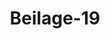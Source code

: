 ---  
schema: default  
title: Beilage-19  
organization: Team Charlie  
notes: "<p>§.1</p><p>Beilage 19.

Urtheil.

Im Namen und aus Auftrag des Durchlauchtigsten Deutschen Bundes,

wird von dem Oberappellationsgerichte des Großherzogthums Hessen, als erwähltem Aus=

trägalgerichtshofe in der Streitsache zwischen dem Königreiche Preussen, dem Königreiche

Baiern, dem Kurfürstenthume Hessen und der freien Stadt Frankfurt, eine Forderung der

Testamentsexecutoren des letztverstorbenen Kurfürsten von Trier betreffend, nach gesetz=

mäsiger Verhandlung der Sache und auf erstattete Vorträge hiermit durch

Urtheil

zu Recht erkannt:

A) Hinsichtlich der von den Kronen Preussen und Baiern angestellten Klagen und

deren Begründung:

daß die Verbindlichkeit zur Berichtigung der fraglichen Sustentationsrückstände des

letztverstorbenen Kurfürsten von Trier, in der Summe von fünf und zwanzig tau=

send acht hundert und vier Gulden neunzehn Kreuzer, für eine, auf dem Gesammt=

umfange des vormaligen Großherzogthums Frankfurt in dem Zeitpunct seiner Auf

lösung geruht habende, allgemeine Staatsschuld, oder so genannte Centrallast, zu

erklären, dieselbe daher von denjenigen Bundesgliedern, welche an dem gegenwärti=

gen Austrägalverfahren Theil genommen haben, nach dem Verhältnisse der auf sie

übergegangenen Bestandtheile dieses Großherzogthums, namentlich von der Krone

Preussen wegen Wetzlar und seines durch die Wiener Congreßacte an es gelangten

Antheils an Fulda, von der Krone Baiern wegen Aschaffenburg und des auf sie

übergegangenen Theils von Fulda, von dem Kurfürstenthume Hessen wegen Hanau,

und von der freien Stadt Frankfurt wegen ihrer selbst und ihres Gebiets, mit An

wendung des für die Vertheilung der Centrallasten des Großherzogthums Frankfurt

übereingekommenen, oder, wenn deßfalls Contestationen entstehen sollten, austrägal=

richterlich zu bestimmenden Maaßstabs, durch Bezahlung der fraglichen Rückstands

summe zur Erfüllung zu bringen;es wollten und könnten denn die Krone Baiern und die freie Stadt Frankfurt,

binnen zwei Monaten peremtorischer Frist, mit Vorbehalt des Gegenbeweises für

die Krone Preussen und das Kurfürstenthum Hessen, besser als geschehen rechts=

genüglich erweisen, daß die von dem verstorbenen Großherzoge von Frankfurt in

seiner frühern Eigenschaft als Kurerzkanzler übernommene Verbindlichkeit, zu der

Sustentation des letztverstorbenen Kurfürsten von Trier jährlich zehn tausend

Gulden beizutragen, von ihm durch einen rechtsgültigen Act auf seinen Antheil

an den Rheinschifffahrtsoctroi=Gefällen dinglich radicirt worden sey.

B) Jn Absicht auf die von Kurhessen eventualiter entgegengesetzten Einreden, und zwar

a) der Bestimmung des Art. 1 des Staatsvertrags d. d. Cassel den 14. März 1814,

b) der Zahlung:

daß zwar die letztere Einrede für ungegründet zu halten, dagegen der erstern, wenn

vorerst noch das Kurfürstenthum Hessen, binnen zwei Monaten peremtorischer Frist,

die jenem Staatsvertrage zu Theil gewordene Ratification der hohen verbündeten

Mächte nachgewiesen haben wird, in so weit statt zu geben, daß besagtes Kurfür

stenthum bei Berichtigung der befragten Sustentationsrückstände nur für denjenigen

Theil derselben, welcher vom 16. Februar 1810 bis zu dem 27. Juli 1812 fällig

wurde, zu concurriren für verbunden zu halten sey, wobei zugleich allen übrigen Par

tien, in so fern sie sich durch ihr Jnteresse dazu aufgefordert finden sollten, der Ge=

genbeweis nicht nur hinsichtlich der Ratification des genannten Staatsvertrags durch

die hohen verbündeten Mächte, sondern auch der in actis vorgekommenen Behaup=

tung, daß der Art. 1 dieses Vertrags, nach der Absicht der beiderseitigen Contra=

henten, nur von solchen Schulden zu verstehen sey, welche auf gewissen Landesthei=

len des Großherzogthums Frankfurt vor dessen Bildung im strengeren Sinne des

Worts radicirt waren, vorbehalten bleibt.

C) Jn Betreff der Anträge der Kronen Preussen und Baiern auf Beiladung des

Kaiserthums Oesterreich, resp. des Großherzogthums Sachsen=Weimar, und eventualiter auf

Vorbehaltung des Regresses gegen diese Bundesglieder:

daß der gedachte Principalantrag als durch die Verfügung dieses Austrägalgerichts

hofs vom 14. Jan. 1825 beseitigt zu betrachten, den Kronen Preussen und Baiern

jedoch ihre behaupteten regressorischen Ansprüche gegen das Kaiserthum Oesterreich

resp. das Großherzogthum Sachsen=Weimar, vorzubehalten, und ihnen zu über=

lassen sey, dieselbe auf dem Wege, welchen sie für geeignet halten werden, geltend

zu machen.Endlich werden die durch gegenwärtiges Austrägalverfahren entstandenen Kosten unter

den sämmtlichen Betheiligten gegen einander aufgehoben und verglichen.

Entscheidungsgründe.

In dem ersten, dem Protokolle der ausserordentlichen Reichsdeputation zu Regensburg

vom 23. Nov. 1802 einverleibten Deputations-Hauptschlusse, war §. 69 bestimmt, daß die

Sustentation des Kurfürsten von Trier für dessen verlorene Besitzungen auf der linken Rhein=

seite auf 100,000 Fl. festzusetzen, diese Summe auf das ganze Reich zu nehmen und im

Wege der Römermonate zu erheben sey.

Da man aber in der Folge diesen Modus, die Entrichtung der Kurtrierischen Susten

tation zu sichern, für unangemessen hielt, so wurde in der 36. Sitzung beschlossen, daß, um

wo möglich die beschlossenen Römermonate zu umgehen, die Minister der vermittelnden

Mächte zu ersuchen seyen, ihre deßfallsige Ansicht an die Reichsdeputation gelangen zu lassen.

Die gedachten Minister schlugen hierauf in einer Note vom 18. Januar vor, daß das

Kurfürstliche Collegium, die neu einzuführenden Kurfürsten mit eingeschlossen und mit

alleiniger Ausnahme des Kurerzkanzlers, die Verbindlichkeit zu Entrichtung jener Susten

tation übernehmen möge.

Dieser Vorschlag wurde genehmigt und dem zufolge der §. 69 des Deputations

Hauptschlusses vom 25. Februar 1803 dahin abgefaßt:

=Wird der Unterhalt Seiner Kurfürstlichen Durchlaucht auf 100,000 Fl. bestimmt.

Das Kurfürstliche Collegium, einschließlich der neueinzuführenden Herren Kurfür=

asten, ist ersucht, diese Summe zu übernehmen, dem Herrn Kurfürsten von Trier

ssolche jährlich in zu bestimmenden Terminen zu entrichten, und zu Berichtigung

e dieses Gegenstandes einen eignen Schluß in dem Kurfürstlichen Collegium zu fassen=.

Am 18. April 1803 ließ hierauf der Kurerzkanzler bei dem gedachten Collegio die An=

zeige machen:

e Seine Kurfürstliche Gnaden hätten bereits zum Deputationsprotokolle erklären

classen, daß Höchstsie, sobald Sie sich in dem Genusse Jhres eignen Dotations=

e complements befinden würden, zu dem Unterhalte des Herrn Kurfürsten von Trier

a mit Vergnügen ihre Rate beizutragen bereit seyen; Höchstdieselben hofften nun bald

« die Ihnen auf das Rheinschifffahrtsoctroi angewiesenen 3,500,000 Fl. einstweilen

a aus den Einkünften der Rheinzölle vom 1. December an beziehen zu können. Sie

swürden sodann in der nämlichen Maaße und in dem nämlichen Verehältnisse, wie Ihnen diese 350,000 Fl. eingehen werden, auch Seiner

= Kurfürstlichen Durchlaucht von Trier vom 1. December an die 10,000 Fl. quarta-

aliter mit 2,500 Fl. in Frankfurt abführen lassen.

Es wurde hierauf an demselben Tage in dem Kurfürstlichen Collegio folgender Ab=

schluß gefaßt:

« Daß, zufolge der von sämmtlichen rc. Herren Kurfürsten eingekommenen willfäh=

e rigen Erklärungen, künftig, und zwar vom 1. December ai. pr. an, von jedem

a der zehn Herren Kurfürsten 10,000 Fl., nämlich quartaliter 2,500 Fl., an Seine

15. Sitz. Beil. 19.

s Kurfürstliche Durchlaucht von Trier lebenslänglich zu entrichten seyen; daß zu dem

a Ende jeder der gedachten Herren Kurfürsten Seiner Kurfürstlichen Durchlaucht be=

a kannt zu machen habe, wo und von wem Hochdieselbe quartaliter diese Gelder

a dergestalten sicher und unfehlbar beziehen möge; daß hierauf kein Arrest oder irgend

e ein anderer Anspruch statt haben solle; daß dagegen Höchstdieselben jeden Herrn

= Kurfürsten unterrichten möchten, an wen und gegen wessen Quittung die Auszah=

a lung geschehen können.

Zur Dotation des Kurerzkanzlers wurde im §. 25 des Reichsdeputations=Hauptschlus=

ses bestimmt:

a) das Fürstenthum Aschaffenburg, das Würzburgische Amt Aurach in sich be

greifend;

b) das Fürstenthum Regensburg

c) die Reichsstadt Wetzlar, in der Eigenschaft einer Grafschaft;

d) das Haus Compostell zu Frankfurt, nebst verschiedenen Besitzungen des Main

zer Domcapitels.

Der Ertrag aller dieser Gegenstände war zu 650,000 Fl. angeschlagen.

Die Ergänzung der dem Kurerzkanzler bestimmten Dotation von 1 Million Galden

wurde durch Anweisung auf das §. 39 erwähnte Rheinschifffahrtsoctroi in der Summe

von 350,000 Fl. bewirkt.

Durch Schreiben des Ministers Freiherrn von Albini vom 28 Mai 1808 ließ der

Kurerzkanzler das Banquierhaus Gebrüder Bethmann zu Frankfurt, das er zur Erhebung

und Verrechnung seines Antheils an den von dem Rheinoctroi und einstweilen von den alten

Zollstätten der rechten Rheinseite eingehenden Geldern beanstragt hatte, dahin instruiren:

adaß, da Seine Kurfürstliche Gnaden sich verbindlich gemacht hätten, des Herrn

Kurfürsten von Trier Durchlaucht in dem nämlichen Verhältisse jährlich 10,000 Fl.« lebenslänglich auszuzahlen, als Seiner Kurfürstlichen Gnaden ihr Dotationscomple

ement von 350,000 Fl. wirklich eingehen werde, und 10,000 Fl. gerade den 35.

« Theil von 350,000 Fl. ausmachten, Seiner Kurfürstlichen Gnaden dem Herrn

e Kurfürsten von Trier nicht besser Wort zu halten wüßten, als wenn für letztern

4 der 35. Theil aller Zollgelder, worüber Seine Kurfürstliche Gnaden zu disponi=

aren hatten, von den Gebrüdern von Bethmann sogleich zurückzubehalten und dem

e Hofcassier des Herrn Kurfürsten von Trier auf dessen Anmelden in grössern oder

kleinern Summen rc. verabfolgt würden. Hierzu würden die Gebrüder von Beth=

4 mann hierdurch autorisirt.

Durch die Rheinische Bundesacte vom 12. Juli 1806 wurde der Kurerzkanzlerische

Staat in den Fürst=Primatischen verwandelt und dieser mit der Stadt Frankfurt nebst

Gebiet vermehrt.

Der Fürst Primas, der durch diese politische Veränderung die volle Souverainetät über

seinen neuen Staat erlangt hatte, erkannte die Fortdauer seiner durch die Bundesacte garan=

tirten Verbindlichkeit, zur Sustentation des Kurfürsten von Trier beizutragen, an, und bethä

tigte sie durch darauf geleistete Zahlungen, welche, wie früherhin, aus den Rheinoctroirevenüen

in Gefolg der darauf geschehenen Anweisung bewirkt wurden.

Einem am 16. Februar 1810 zwischen dem Fürsten Primas und dem Französischen

Kaiser abgeschlossenen Staatsvertrage verdankte das Großherzogthum Frankfurt seine

Entstehung.

Jn diesem Vertrage war wörtlich bestimmt:

« Lés possessions actuelles de Son Altesse Em. le Prince Primat (à l'excep

tion de la principauté de Ratisbonne), les principautés de Fulde et de Ha

« nau sont réunis en un seul et même état sous le titre de grand Duché

« de Francfort, lequel fera partie de la confédération du Rhin; le Prince

« Primat cède à Sa Majesté l'Empereur et Roi en toute souveraineté et pro

« priété la principauté de Ratisbonne. Son Altesse Em. cède à Sa Majesté

« l'Empereur et Roi la moitié de l'octroi du Rhin, non possédée par la France

« et felle qu’elle à été fixée par le recès de l'empire du 25 Fév. 1803. Son

« Altesse Em, est et demeure chargée d’acquitter conformement au recès les

erentes, qui par les §§. 7, 9, 14, 17, 19, 20 et 27 du dit recès ont été assignées

« sur la dite moitié de l'octroi du Rhin. L'hypothêque spéciale, que les pro-

« priétaires de ces rentes y avoient sur cette moitié de l'octroi étant pleine

« ment et à perpétuité transférée sur les biens domaniaux des principautés

« de Fulde et de Hanau cédées à Son Altesse Em. par le présent traité ».

Prot. d. d. Bundesvers. XVIII. Bd.Einen Theil der Hanau=Fuldaischen Domänen behielt sich Napoleon vor, und trat

sie erst durch einen weitern Vertrag an den Großherzog, unter sehr lästigen Bedingungen

für diesen, namentlich gegen Zahlung einer Summe von 5,927,994 Franken ab.

Der Kurtrierischen Sustentation war in keinem dieser Verträge Erwähnung geschehen,

und das Fürstenthum Regensburg, so wie die an Frankreich abgetretene Rheinschifffahrts

octroi, giengen frei von allen Lasten auf ihre neuen Besitzer über.

Der Fürst Primas und nunmehrige Großherzog von Frankfurt erkannte auch in der

15. Sitz. Beil. 19.

letztern Eigenschaft seine fortdauernde Verbindlichkeit zur Entrichtung jener Sustentations

quote ausdrücklich sowohl, als factisch durch theils aus seiner Civilliste, theils aus der Ha=

nauer Domänen=Octroicasse darauf geleisteten Zahlungen an.

Am 27. Juli 1812 starb der Kurfürst von Trier, nachdem er seine Dienerschaft zum

Universalerben eingesetzt hatte.

Am Tage seines Ablebens hatte sich an dem fraglichen Sustentationsbeitrage ein Rück

stand von 33,804 Fl. 19 Kr. ergeben, wovon der Großherzog vermittelst Verfügung vom

5. Januar 1813 aus der Hanauer Domänen=Octroicasse 8000 Fl. abführen ließ, so daß

der Rückstand nach dieser letzten darauf geleistete Zahlung noch 25,804 Fl. 19 Kr. betrug.

Nachdem, in Gefolg der Resultate des in den Jahren 1813 und 1814 zwischen

Frankreich und den verbündeten Mächten geführten Kriegs, das Großherzogthum Frankfurt

aufgelößt worden war, wurde über dieses in nachstehender Weise verfügt:

Das Fürstenthum Hanau wurde gleich nach der im November 1813 statt gefundenen

militärischen Besitznahme des Großherzogthums an seinen frühern Besitzer, den Herrn Kur=

fürsten von Hessen, zurückgegeben.

Das Fürstenthum Aschaffenburg wurde durch den Pariser Frieden der Krone Baiern

zugetheilt.

Der größte Theil von Fulda gieng vermöge Bestimmung der Wiener Congreß=

acte an die Krone Preussen über, und die Besitzüberlieferung wurde an die Bedingung

geknüpft, daß Preussen, nach Verhältniß der an dasselbe übergehenden Landestheile, seinen

Antheil an den Verpflichtungen, welche alle neuen Besitzer des vorherigen Großherzogthums

Frankfurt nach den Bestimmungen des Wiener Congresses zu erfüllen hätten, übernehme,

auch sich verbindlich mache, diese Verpflichtungen auf jene Fürsten zu übertragen, an wel=

che Austauschungen oder Abtretungen von den angegebenen Fuldaischen Theilen gemacht

würden.

Der Rest von Fulda wurde Oesterreich zur Verfügung gestellt, und, in Gemäßheit

eines zwischen dem besagten Kaiserreiche und der Krone Baiern abgeschlossenen Vertragsvom 19. April 1816 und eines Territorialrecesses vom 20. Juli 1819, an den letztern

Staat cedirt.

Die Krone Preussen trat ihren Antheil an Fulda durch Vertrag d. d. Paris den

22. September 1815 zum Theil an Weimar, und durch Vertrag d. d. Cassel den 16.

October des nämlichen Jahres zum Theil an Kurhessen ab.

Wetzlar kam am 27. Juli 1815 an Preussen, und die

Stadt Frankfurt nebst ihrem Gebiete wurde als freie Stadt anerkannt.

Zur Auseinandersetzung der Centrallasten des Großherzogthums Frankfurt wurde zu

Frankfurt am Main eine Commission niedergesetzt, welche aus den Bevollmächtigten von

Oesterreich, Preussen, Baiern, Kurhessen und der freien Stadt Frankfurt constituirt war.

Bei dieser Commission meldeten sich die Testamentsexecutoren des verstorbenen Kur=

fürsten von Trier mit der oben erwähnten Pensionsrückstände=Forderung von 25,804 Fl.

19 Kr. an, deren Liquidität durch Commissionsbeschluß vom 1. März 1817 anerkannt

wurde.

Ueber die Frage, ob und in welcher Weise bei der Berichtigung derselben diejenigen

Staaten, unter welche das Großherzogthum Frankfurt vertheilt worden war, zu concur

riren hätten, fand indessen keine Vereinigung statt, und nachdem der Beschluß, einen ge

meinschaftlichen Bericht an die respectiven Regierungen zu erstatten, damit die Commission

ermächtigt werde, auf die oberste Justizbehörde eines nicht betheiligten Staates zu com

promittiren, ohne Erfolg geblieben war, so wendeten sich nunmehr die Kurtrierischen

Testamentsexecutoren an die hohe Bundesversammlung, indem sie die Bitte stellten, nach

Maaßgabe des Artikels 11 der Bundesacte und des Artikels 30 der Wiener Schlußacte

eine definitive Entscheidung der obwaltenden Differenzen herbeizuführen, worauf die Bun=

desversammlung am 15. Juli 1822 beschloß, daß die bestehende Vermittlungscommission

beauftragt werde, den Vergleich unter sämmtlichen, an dem ehemaligen Erzkanzlerischen

Kurstaate und dem nachmaligen Großherzogthume Frankfurt betheiligten Regierungen über

die Forderung der Testamentsexecutoren des letztverstorbenen Kurfürsten von Trier zu

Stande zu bringen, daß aber im Entstehungsfalle das Austrägalverfahren einzuleiten wäre.

Diesem Auftrage zufolge forderte die Vermittlungscommission unterm 19. Decem

ber 1822 die Bundestagsgesandten von Preussen, Baiern, Kurhessen und der freien Stadt

Frankfurt auf, ihr binnen 6 Wochen jene Darstellung der hierbei obwaltenden Verhält=

nisse zukommen zu lassen, welche es ihr möglich machen dürfte, ihr Vermittlungsgeschäft

mit Hoffnung eines günstigen Erfolgs anzutreten. Eben so ersuchte sie die Kaiserlich=Kö=

niglich=Oesterreichische Bundestags=Präsidialgesandtschaft, ihr die Aufklärungen mitzuthei=len, die sich von der Theilnahme Oesterreichs an den Verhandlungen der Ausgleichungs

commission für die Centrallasten des Großherzogthums erwarten liessen.

Alle diese Erklärungen langten ein. Es fand aber die beabsichtigte gütliche Ueber

einkunft nicht statt, und als Austrägalgerichtshof wurde das Oberappellationsgericht des

Großherzogthums Hessen in Vorschlag gebracht.

15. Sitz. Beil. 19.

Am 28. Mai 1824 wurde hierauf von der hohen Bundesversammlung beschlossen,

daß, nach der getroffenen Uebereinkunft, das Großherzoglich=Hessische Oberappellations=

gericht als Austrägalinstanz in der Streitsache zwischen dem Königreiche Preussen, dem Kö=

nigreiche Baiern, dem Kurfürstenthume Hessen und der freien Stadt Frankfurt, wegen der

Forderung der Testamentsexecutoren des letztverstorbenen Kurfürsten von Trier, einzutre=

ten, und demnächst in der Sache im Auftrage und im Namen der Bundesversammlung

den Rechten gemäß zu erkennen habe.

Nachdem durch Verfügung dieses Austrägalgerichtshofs vom 6. Juli 1824 bestimmt

worden war, daß die Krone Baiern in Absicht auf die Krone Preussen, das Kurfürsten=

thum Hessen und die freie Stadt Frankfurt, — die Krone Preussen aber bezüglich der

zwei letztgenannten Bundesglieder die Rolle des Klägers zu übernehmen habe, und die

Anwalte der Kronen Preussen und Baiern ihre Klagschriften eingereicht hatten, so wurde

die Sache im ordentlichen Schriftwechsel bis zum Schlusse verhandelt.

Die Krone Preussen stellte in ihrer Klage den Satz auf, daß die Verbindlichkeit zur

Berichtigung der fraglichen Sustentationsrückstände als eine auf dem Complexus des Groß=

herzogthums Frankfurt geruht habende Last angesehen werden müsse.

Das Königreich Baiern war dagegen principaliter der Ansicht, daß diese Verbind=

lichkeit ursprünglich auf dem Dotationscomplement des Kurerzkanzlers, oder dessen Antheil

an den Rheinschiffahrtsoctroi=Revenüen, dinglich radicirt gewesen, mithin in der Folge auf

die dem gedachten Dotationscomplement surrogirten Fürstenthümer Hanau und Fulda in

gleicher Weise übergegangen sey, worauf es den Schluß stützte, daß die Verbindlichkeit zur

Zahlung der befragten Schuld allein auf den hier genannten Bestandtheilen des vormali=

gen Großherzogthums Frankfurt hafte.

Das Kurfürstenthum Hessen und die freie Stadt Frankfurt stellten ihrer Seits eine

jede Beitragspflicht durchaus in Abrede.

Bevor in die Prüfung der Materialien dieser Sache eingegangen werden konnte, war

es erforderlich, die Grenzen zu bestimmen, die der richterlichen Thätigkeit dieses Austrä=

galgerichtshofs hinsichtlich des Gegenstandes der von ihm zu ertheilenden Entscheidung vorgezeichnet sind. Die nähere Veranlassung hierzu gab die Behauptung der freien Stadt

Frankfurt, daß die Entscheidung, nach Maaßgabe des Artikels 30 der Wiener Schlußacte,

nur die Vorfrage betreffen könne, welcher von den streitenden Theilen wegen der Forderung

der Kurtrierischen Testamentsexecutoren anzugehen sey, daß es sich daher von der Zah=

lungsverbindlichkeit der Partien noch zur Zeit nicht handle, vielmehr demnächst

den Testamentsexecutoren des Kurfürsten von Trier vor den einschlägigen Landesgerichten

alle Einreden, mit bloßer Ausnahme der des unrecht gewählten Beklagten, entgegengesetzt

werden könnten.

Diese Ansicht vermag jedoch mit den deutlichen Worten des Artikels 30 der Wiener

Schlußacte nicht vereinigt zu werden. Es ist hier bestimmt:

a daß, wenn Forderungen von Privatpersonen deßhalb nicht befriedigt werden könn

4ten, weil die Verpflichtung, denselben Genüge zu leisten, zwischen mehreren Bun=

s desgliedern zweifelhaft oder bestritten werde, die Bundesversammlung, auf An=

arufen der Betheiligten, zuvörderst eine Ausgleichung auf gütlichem Wege zu ver=

«suchen, im Falle aber dieser Versuch ohne Erfolg bleibe, und die in Anspruch

4 genommenen Bundesglieder in einer zu bestimmenden Frist sich nicht über ein

« Compromiß vereinigten, die rechtliche Entscheidung der streitigen Vorfrage durch

s eine Austrägalinstanz zu veranlassen habe 2.

Wenn hier gleich Anfangs gesagt, und als Bedingung der hiernächst folgenden Ver=

fügung vorausgesetzt wird, daß die Befriedigung, das heißt, die Zahlung einer Forde

rung von Privatpersonen, bloß aus dem Grunde nicht geschehen könne, weil die Ver=

pflichtung, derselben Genüge zu leisten, zwischen mehreren Bundesgliedern bestritten

sey, so wird unläugbar angenommen, daß hinsichtlich der Liquidität der Forderung, oder

der Frage, daß diese bezahlt werden müsse, kein Zweifel mehr obwalte, und nur die,

wer zu bezahlen habe, streitig sey. Ist nun jenes der Fall, und wird dieses austrägal

richterlich bestimmt, so fließt hieraus die Folge, daß demjenigen Bundesgliede die Ver

bindlichkeit zur Zahlung obliege, welchem sie von dem Gerichte zuerkannt worden ist,

und es ergiebt sich daraus zugleich, daß die Vorfrage, welche den Gegenstand der austrä=

galrichterlichen Entscheidung abgiebt, keine andere ist, als eben die, wer die in Rede

stehende Forderung der Privatpersonen durch Zahlung zu befriedigen verpflichtet sey.

Wäre die Aufgabe, welche der Austrägalgerichtshof zu lösen hat, bloß die Bestim

mung derjenigen Territorialgerichtsbehörde, vor welchem die Privatpersonen ihre Klage

anzubringen haben, und wäre die Verfügung des Artikels 30 der Wiener Schlußacte auch

auf solche Forderungen zu beziehen, deren Liquidität von den möglicherweise Betheiligtennoch nicht anerkannt ist, so würde nicht nur die Fassung des genannten Artikels in hohem

Grade unangemessen erscheinen, was überall nicht vermuthet werden darf, sondern es wür=

de auch der Fall eintreten können, daß ein weitläufiges und kostspieliges Austrägalverfah

ren statt fände, das sich in der Folge als ganz vergeblich und wirkungslos darstellte.

Da nun in substrato die Liquidität der Forderung der Kurtrierischen Testaments=

executoren von der wegen der Vertheilung der Centrallasten des vormaligen Großherzog=

thums Frankfurt niedergesetzten Commission anerkannt, und durch das Conclusum vom

15. Sitz. Beil. 19.

1. März 1817 ausgesprochen worden ist, auch die einzige Differenz in den Ansichten der

respectiven Bevollmächtigten bloß die Frage betraf, wem die Zahlungsverbindlichkeit ob

liege, so konnte es aus diesem Grunde kein Bedenken haben, daß der Austrägalgerichtshof

seine Entscheidung dahin richtete, welches oder welche derjenigen Bundesglieder, welche an

dem vorliegenden Verfahren Theil genommen haben, zur Zahlung der befragten Forde=

rung für verbunden zu halten seyen.

Jn Absicht auf die Sache selbst entsteht zuvörderst die Frage: ob und welchen

Einfluß die wechselseitigen Verhältnisse der Partieen in ihrer Eigenschaft als Kläger und

Beklagte auf die Entscheidung zu äussern vermögen? —

Von dem Anwalte des König=

reichs Baiern ist in dieser Hinsicht behauptet worden, daß die Begünstigung, deren sich

der Beklagte nach Vorschrift der Rechte in seinem Verhältnisse zu dem Kläger im Allge

meinen zu erfreuen habe, hier nicht statt finde, weil die Verhältnisse der sämmtlichen Be=

theiligten, da sie alle eine ihnen angesonnene Verbindlichkeit von sich abzuwenden suchten,

in welcher Hinsicht sie sich in einer Passivcommunion befänden, einander gleich seyen.

Diese Ansicht ist allerdings der Sachlage entsprechend. Es handelt sich hier von kei=

ner gewöhnlichen Klagsache, sondern von einem eigentlichen judicio divisorio, -

actione de commune dividundo. Der Grund dieser Klage ist die verweigerte Theilung

einer jeden gemeinschaftlichen Sache, oder (sollte sie als gemeinschaftlich nicht mehr existiren)

anderer in Ansehung derselben zu leistenden persönlichen Verbindlichkeiten, zwischen Perso=

nen, die sich einander als Mittheilhaber erkennen. Dieser Fall tritt hier ein. Es han=

delt sich zwischen den Betheiligten von der Auflösung oder Auseinandersetzung einer Passiv=

communion, von der Theilung -

zwar nicht mehr des vormaligen Großherzogthums

Frankfurt selbst, jedoch — solcher Verpflichtungen, welche in Ansehung desselben und dessen

früherer Vertheilung zu erfüllen sind. Die Theilungsklagen sind nach den Gesetzen judicia

duplicia, das heißt, auf etwas gerichtet, was jeder der streitenden Theile, mithin der

Beklagte eben so vom Kläger, als dieser von jenem, hätte fordern können, woraus folgt,

daß, wenn gleich die Form und die Ordnung des Verfahrens es mit sich bringt, daß nur

Einer als Kläger und der Andere als Beklagter den Proceß führe, doch die Begünstigung,welche sonst der Beklagte im Processe genießt, wegfallen muß. So sind denn auch von

diesem Austrägalgerichtshofe durch die Verfügung vom 6. Juli 1824 die Rollen des Klä

gers und des Beklagten ausgetheilt worden, weil es zu Einleitung der rechtlichen Verhand

lung unter den Betheiligten erforderlich war, daß Einer derselben die Jnitiative ergreife,

oder, im allgemeinsten Sinne des Worts, klage. Ausser dem Einflusse, welchen die ge=

schehene Constituirung der Partieen auf die Form der Verhandlung äussern mußte, wur=

den hieran keine weitern Folgen geknüpft, weßhalb es kein Bedenken haben konnte, bei

Beurtheilung der Materialien die obigen Grundsätze zur Anwendung zu bringen, und dem

zufolge bei Bestimmung der Verbindlichkeit zur Beweisführung, in welcher Hinsicht die

Frage, ob der beklagte Theil die Rechtsbegünstigung, deren er sich sonst erfreut, auch hier

ansprechen dürfe, allein von Jnteresse seyn konnte, sich an den allgemeinen Satz zu halten,

daß jedesmal demjenigen Theile die Beweislast obliege, welcher von factischen, ihm durch

den Gegner bestrittenen Verhältnissen Rechte abhängig macht.

Dieß vorausgesetzt, war hinsichtlich der in substrato zu lösenden Streitfrage zu unter=

suchen, von welcher Natur die dem Großherzog von Frankfurt obgelegene Verbindlichkeit,

zur Sustentation des letztverstorbenen Kurfürsten von Trier beizutragen, nach der Art

und Weise, wie sie für ihn in seiner frühern Eigenschaft als Kurerzkanzler des Reichs

begründet wurde, gewesen ist, und hiernächst zu prüfen, ob und in wie weit spätere Er=

eignisse diese ihre ursprüngliche Natur verändert haben?

Der Austrägalgerichtshof wurde hierbei von folgenden Betrachtungen geleitet:

Nachdem die ausserordentliche Reichsfriedensdeputation zu Regensburg die früher im

Wege der Römermonate bestimmte Weise, die Entrichtung der Kurtrierischen Sustentation

zu sichern, für unangemessen erkannt und die Minister der vermittelnden Mächte ersucht

hatte, Vorschläge zu machen, um wo möglich die Römermonate zu umgehen, auch die in

der Note der gedachten Minister vom 18. Januar 1803 geschehene Proposition, daß das

Kurfürstliche Collegium mit Ausnahme des Kurerzkanzlers die befragte Sustentation allein

übernehmen möge, im Ganzen genehmigt, und in dem §. 69 des Reichsdeputations

Hauptschlusses vom 25. Februar 1803 das Kurfürstliche Collegium hiernach ersucht wor

den war, sich mit der Kurtrierischen Sustentation ausschließlich zu chargiren, so wurde von

dem genannten Collegio am 15. April 1803 der in facto erwähnte Beschluß gefaßt,

durch welchen sich die Kurfürsten lediglich als solche, oder als Regenten ihrer respectiven

Kurstaaten, zur Entrichtung jener Sustentation für verbindlich erklärten, und zwar ohne

auf ihre Staaten entweder im Ganzen, oder im Einzelnen, eine Hypothek zu constituiren.

Da die von den Kurfürsten übernommene Verpflichtung bloß einer freien Ueberein=

kunft unter denselben ihre Entstehung verdankte, wie denn aus dem Gesichtspuncte desRechts sich kein Grund auffinden ließ, das Kurfürstliche Colleg ausschließlich zur Berich

tigung der Kurtrierischen Sustentation für verbunden zu halten, so mußte es bei der Art

und Weise, wie sich die Kurfürsten verpflichtet hatten, nothwendig sein Bewenden behalten,

und es rechtfertigt sich hieraus der Schluß, daß die Kurfürsten bloß als Regenten ihrer

Kurstaaten das Subject der Verbindlichkeit waren, und diese zwar nach bekannten, hier

keiner nähern Entwicklung bedürfenden, publicistischen Grundsätzen ihre Staaten afficirte,

oder von ihnen anerkannt werden mußte, aber mit keinerlei Realnexus verknüpft war.

Zwar glaubt die freie Stadt Frankfurt, daß die Bestimmungen des Reichsdeputations

Hauptschlusses hinsichtlich der in den §§. 7, 9, 14, 17, 20 rc. rc. auf die Rheinoctroi

ausdrücklich radicirten Renten, so wie derjenigen Sustentationsgelder, welchen der §. 66

das privilegirteste Unterpfand auf den Landesrevenuen der zahlungspflichtigen Reichsstände

ertheile, hier um so mehr analog zur Anwendung gebracht werden müßten, als sich nicht

absehen lasse, warum die Reichsdeputation nicht auch den Unterhalt des Kurfürsten von

Trier auf gleiche Weise zu begünstigen beabsichtigt habe. Es ist aber diese vermeintliche

Analogie um deßwillen ganz unerfindlich, weil jene erst genannten Renten und Pensionen

auf keiner freien Uebereinkunft der dazu verpflichteten Stände beruhten, sondern von der

Reichsdeputation in Gefolge des von ihr gefaßten gemeinschaftlichen Beschlusses gesetzlich

bestimmt wurden, wobei es von ihr abhing, diejenigen Anordnungen zu treffen, welche sie

zur Sicherstellung der respectiven Renteninhaber und Pensionisten für erforderlich hielt.

Das entgegengesetzte Verhältniß trat bei der Kurtrierischen Sustentation ein. Hier wurde

nur der gute Wille der Kurfürsten in Anspruch genommen, und so wie diese daher un=

streitig befugt gewesen seyn würden, die Uebernahme der Verbindlichkeit ganz abzulehnen,

so mußte es auch ihrem Gutdünken überlassen bleiben, die Art und Weise zu bestimmen,

wie sie für die Schuld verhaftet seyn wollten.

Der Kurerzkanzler, welcher nach dem Vorschlage der Minister der vermittelnden

Mächte von der Verbindlichkeit, zur Kurtrierischen Sustentation beizutragen, exemt seyn

sollte, wünschte aber selbst nicht davon ausgenommen zu werden. Deßhalb ließ er bei dem

Kurfürstlichen Collegio die Anzeige machen, daß er, sobald er sich in dem Genusse seines

eignen Dotationscomplements befinden werde, zu der Trierischen Sustentation zu concur=

riren bereit sey, daß er die ihm auf das Rheinoctroi angewiesenen 350,000 Fl. einstwei

len aus den Einkünften der Rheinzölle beziehen zu können hoffe, und daß er alsdann in

der nämlichen Maaße und in dem nämlichen Verhältnisse, wie ihm diese 350,000 Fl. ein

gehen würden, seine Rate von der Kurtrierischen Sustentation quartaliter mit 25,000 Fl.

abführen lassen werde.

Daß in dieser Erklärung eine Bedingung lag, kann nicht geläugnet werden, und istauch in den vorliegenden Verhandlungen allerseits anerkannt worden. Eben so gewiß ist

es, daß das Conclusum des Kurfürstlichen Collegiums, ob es gleich unbedingt abgefaßt ist,

hieran nichts geändert hat, da das gedachte Collegium in Beziehung auf den Kurerzkanz=

ler, der sich der fraglichen Beitragspflicht ganz zu entziehen berechtigt gewesen seyn würde,

nicht mehr zu acceptiren vermochte, als ihm von jenem offerirt worden war.

Der Anwalt des Königreichs Baiern hat nun in seiner Klage den Satz aufgestellt,

daß, weil jene Bedingung an ein gewisses Object, an gewisse bestimmte Einkünfte geknüpft

gewesen sey, eben dieses Object als ausschließlich verpflichtet, oder, was er für gleichbedeu

tend hält, mit der Verbindlichkeit realiter behaftet angesehen werden müsse.

Es konnte ihm aber hierunter nicht beigepflichtet werden. Bedingungen, einer ver

tragsmäsigen Verpflichtung adjicirt, und hypothekarische Rechte, zur Sicherheit einer sol

chen ertheilt, sind an sich durchaus verschiedenartige Begriffe, und wenn namentlich jemand

unter der Bedingung sich zu einer Leistung anheischig macht, daß er zu dem Besitze eines

gewissen Objects gelangen werde, so knüpft er zwar die übernommene Verbindlichkeit der=

gestalt an dieses Object, daß erstere ohne letzteres nicht gedacht werden kann, und es

würde sich in so weit sagen lassen, daß die Verbindlichkeit auf dem Objecte beruht. Allein

dieses Beruhen bezieht sich einzig auf die Existenz der Verbindlichkeit selbst, und begründet

ein Verhältniß, das in jedem Falle eintritt, mag nun der Verpflichtete dem Berechtigten

ein Realrecht auf den nämlichen Gegenstand eingeräumt haben, oder nicht. Daß daher

dasselbe nicht nothwendig mit einer Hypothek verbunden ist, vielmehr um eine solche zu

constituiren, es einer speciellen Vertragsbestimmung bedarf, leuchtet von selbst ein.

Das Resultat dieser Betrachtungen concentrirt sich in dem Satze, daß, nach dem De=

putations=Hauptschlusse und den dabei stattgefundenen Verhandlungen, der Kurerzkanzler

sich zur Concurrenz hinsichtlich der Entrichtung der Kurtrierischen Sustentation in seiner

Eigenschaft als Kurfürst des Reichs, oder als Regent seines Kurstaats, verpflichtete, jedoch

diese Verbindlichkeit an den Besitz seines Antheils an der Rheinschiffahrtsoctroi bedingungs=

weise knüpfte, ohne dem Kurfürsten von Trier ein Realrecht zur Sicherheit seiner For

derung auf irgend einen Theil seines Staats oder der davon fallenden Revenüen zu

ertheilen.

Es ist auch späterhin, und während des Bestehens des Erzkanzlerischen Kurstaats, kein

Ereigniß eingetreten, welches in diesem ursprünglich begründeten Verhältnisse eine Verän

derung hervorgebracht hat. Vergeblich wird sich von dem Anwalte des Königreichs Baiern

auf das von dem Kurerzkanzlerischen Minister Freiherrn von Albini, d. d. Regensburg

Protok. d. d. Bundesvers. XVIII. Bd.den 28. Mai 1803, an das Banquierhaus Gebrüder Bethmann zu Frankfurt am Main

erlassene, bereits in facto erwähnte, Schreiben bezogen. Dasselbe enthält überall nichts

von einer auf die Rheinoctroigefälle bestellten Hypothek, und giebt nur über die Art

und Weise Aufschluß, wie der Kurerzkanzler sich seiner Verbindlichkeit gegen den Kurfür=

sten von Trier mit Berücksichtigung ihrer bedingten Natur zu entledigen gedachte.

Zwar wird von dem Königreiche Baiern mit diesem Schreiben der, von gewichtvollen

Doctoren vorgetragene, gemeinrechtliche Satz, daß der Schuldner, welcher aus einem ge=

wissen bestimmten Object Zahlung zu leisten verspreche, auf diesen Gegenstand seinem

Gläubiger ein stillschweigendes Pfandrecht verleihe, in Verbindung gesetzt.

15. Sitz. Beil. 19.

Wenn man aber auch zugiebt, daß der in den Worten der C. 9. cod. quae res pig

nor., aus welchem Gesetze jenes Princip analogisch abgeleitet wird, bezeichnete Fall mit

dem, wo jemand aus einer gewissen Sache Zahlung zu leisten verspricht, analog sey,

was bei den Worten des Gesetzes:

«Fide et periculo rerum ad me pertinentium vel per earum exactionem

« satisfieri tibi promitto»

sehr problematisch erscheint, so unterliegt es doch keinem Zweifel, daß die Lehre von dem

stillschweigenden Conventionalpfandrechte, namentlich die Frage, wie dasselbe errichtet werde,

auf den allgemeinen Regeln über den vermutheten Consens beruht, weßhalb in jedem spe=

ciellen Falle untersucht werden muß, ob das Factum, aus welchem der stillschweigende Con

sens hergeleitet wird, concludent sey, das heißt, ob sich nach der Individualität desselben

keine andere Absicht, als die, dem Gläubiger ein Pfandrecht zu bestellen, als möglich den

ken lasse. So kam es denn auch in substrato darauf an, ob die Verfügung des Kurerz=

kanzlers, wodurch er die Receptur der Rheinoctroigefälle als diejenige Casse namhaft machte

und bestimmte, aus welcher die fragliche Sustentationsquote in Zukunft bezahlt werden

solle, mit Nothwendigkeit die Absicht voraussetzte, dem Kurfürsten von Trier auf die näm

lichen Gefälle ein Pfandrecht zu ertheilen, und in dieser Weise die Schuld mit Entlastung

aller übrigen Landestheile zu radiciren. Dieß läßt sich nicht behaupten. Zum Zwecke der

Erfüllung der von dem Kurerzkanzler gegen den Kurfürsten von Trier übernommenen

Verbindlichkeit war es in jedem Falle nicht zu umgehen, daß derselbe irgend eine Casse sei=

nes Landes namhaft machte, aus welcher die Zahlung geschehen solle, und daß er hierzu

gerade die Receptur der Rheinoctroigefälle ausersah, hatte einen sehr natürlichen Grund

in der Beschaffenheit der Bedingung, an welche die Verbindlichkeit geknüpft war. Diese

Bedingung gieng dahin, daß er seine Sustentationsquote bezahlen wolle, in so fern und

in wie weit er zu dem Besitze seines Dotationscomplements aus der Rheinoctroi gelangen werde. Der Kurerzkanzler glaubte, daß er die auf solche Weise qualisirirte Verbind=

lichkeit nicht besser und einfacher erfüllen könne, als wenn er die Anordnung treffe, daß

jedesmal der 35. Theil der wirklich eingehenden Rheinoctroigefälle zurückbehalten, und an

den Kurfürsten von Trier ausgezahlt werde, indem das Quantum seiner Sustentations=

rate gerade den 35. Theil seines Dotationscomplements ausmachte. Er ließ sich demnach

bei dieser Bestimmung theils durch Verwaltungsrücksichten, theils durch den Wunsch leiten,

seinem Gläubiger die Ueberzeugung und volle Beruhigung zu verschaffen, daß die Verbind=

lichkeit in der bedingten Weise, wie sie gegen ihn eingegangen war, pünctlich erfüllt wer

den würde. Es ist daher klar, daß bei solcher Vorliegenheit des Sachverhältnisses es der

Schlußfolge, als habe der Kurerzkanzler durch die mehrerwähnte Verfügung stillschweigend

eine Hypothek errichtet, an aller Nothwendigkeit der Consequenz gebricht.

Eine zweite Epoche hinsichtlich der befragten Sustentationsbeitragspflicht beginnt mit

der Errichtung des rheinischen Bundes durch den am 12. Juli 1806 zwischen Frankreich und

verschiedenen Ständen des vormaligen Deutschen Reichs abgeschlossenen Staatsvertrag. Jn

diesem war bestimmt, daß der Kurerzkanzler den Titel: Fürst Primas annehmen und die

Stadt Frankfurt nebst Gebiet in voller Souverainetät und vollem Eigenthum mit seinen

Staaten vereinigen werde. Zugleich war festgesetzt, daß die Rechte, welche die Staats=

gläubiger und Pensionisten durch den Reichsdeputations=Hauptschluß von 1803 erlangt

hätten, sodann die Anordnungen des 39. §. in Betreff der Rheinschifffahrtsoctroi auch in

Zukunft nach Form und Jnhalt in Vollzug gesetzt werden sollten. Da der Kurfürst von

Trier hinsichtlich seiner Sustentation zu denjenigen Pensionisten gehörte, für welche der

Reichsdeputations=Hauptschluß von 1803 prospicirt hatte, so folgt daraus, daß der Fürst

Primas zur Entrichtung seines Beitrags zu der gedachten Sustentation in derselben Weise

verbunden blieb, als er diese Verbindlichkeit nach Form und Inhalt übernommen hatte.

Es fragt sich daher bloß, ob von dem neuen Regenten späterhin Handlungen vorge=

nommen wurden, welche eine Veränderung in dem ursprünglichen Verpflichtungsverhältnisse

bewirkten. Auch dieß ist von dem Königreiche Baiern unter Bezugnahme auf einige Urkun=

den behauptet worden. Hierhin gehören:

a) ein Bericht des Kurtrierischen Domdechanten Grafen von Kesselstadt an den Kurfür=

sten von Trier, d. d. Frankfurt den 21. Januar 1809;

b) ein Schreiben des Fürsten Primas an den gedachten Grafen von Kesselstadt, d. d.

Frankfurt den 22. Januar 1809;

c) ein Promemoria des Freiherrn von Albini an den Kurfürsten von Trier, d. d. Re=

gensburg den 11. Februar 1809;d) ein Schreiben des Fürsten Primas an den Grafen von Kesselstadt, d. d. Frankfurt

den 12. Februar 1809.

Da aber in der Urkunde sub a) der Berichtsteller bloß erzählt, der Fürst Primas habe

ihm auf seinen Vortrag wegen der befragten Sustentationsrückstände geantwortet, die Ueber

nahme der jährlichen 10,000 Fl. sey seiner Seits auf die Einnahme der Octroigefälle ge

gründet, und er habe, das Jahr 1807 ausgenommen, noch keine solche Einnahme gehabt; da

ad b) der Fürst Primas nur den eingetretenen Zahlungsverzug damit entschuldigte,

15. Sitz. Beil. 19.

daß er seine Octroieinnahme nicht vollständig bezogen, mit dem Zusatze, daß er den frag

lichen Beitrag freiwillig und mit der ausdrücklichen Erklärung übernommen habe, daß er

die Zahlung nach dem Verhältniß der Octroieinkünfte leisten werde; da also von dem Für=

sten Primas bloß auf die bedingte Natur der Verpflichtung sich bezogen wurde, und aus

dieser die Bestellung einer Hypothek nicht gefolgert werden kann; da ganz das nämliche von

dem Schreiben ad c) und d) gilt: so ist es klar, daß alle diese Urkunden den damit beab=

sichtigten Beweis nicht zu erbringen vermögen.

Was nun insbesondere die rechtlichen Folgen betrifft, welche sich an die Vereinigung der

Stadt Frankfurt mit dem Primatialstaate für die zu entscheidende Streitfrage knüpfen, so

fragt es sich vorerst, ob eine solche Vereinigung realiter statt gefunden hat, was in den vor

liegenden Verhandlungen von dem Anwalte der freien Stadt Frankfurt geläugnet worden

ist. Es hat letzterer diese Ansicht hauptsächlich auf das von dem Fürsten Primas am

10. Nov. 1806 über die Organisation der Stadt erlassene Patent gegründet.

Wenn jedoch in diesem Patente, und zwar gleich im 1. §., gesagt ist, daß der Jnhalt

der Bundesacte das Verhältniß der Stadt zu ihrem neuen Regenten bestimme, sodann der

Art. 22 dieses Staatsvertrags, nach welchem die volle Souverainetät und das volle Eigen

thum der Stadt Frankfurt nebst Gebiet dem Fürsten Primas zugewiesen war, ausgehoben

wird, sonach der 3. §., welcher der Stadt die Rechte der mediatisirten Fürsten und Reichs=

grafen ertheilt, um so weniger hiergegen etwas entscheidet, als die Standesherren bekanntlich

nur die privilegirteste Classe der Staatsbürger bilden und hinsichtlich des Subjectionsver

hältnisses zu dem Souverain vor den übrigen Unterthanen nichts voraus haben, — wenn

endlich in den folgenden §§. des Patents ausgesprochen ist, daß eine Ausscheidung der, der

gemeinen Stadt zu belassenden, von den zu allgemeinen Staatsausgaben zu ver=

wendenden Einkünften geschehen, und ein bedeutender Theil der städtischen Jntraden an das

Rentamt, um demnächst zu Staatsausgaben verwendet zu werden, abgeliefert werden

solle; so ergiebt sich aus allen diesen Bestimmungen, daß die Stadt mit dem Primatial=

staate allerdings realiter vereinigt war.Steht dieser Satz fest, und ist es eben sa gewiß, daß die Verpflichtungen, welche der

Souverain als solcher eingeht, seinen ganzen Staat afficiren, so muß es in Beziehung auf

die vorliegende Streitfrage für gleichgültig gehalten werden, daß die fragliche Sustentations

beitragspflicht des Fürsten Primas schon vor Errichtung des Primatialstaats existirte, und

von jenem in seiner frühern Eigenschaft als Kurerzkanzler übernommen worden war, da

ihre Fortdauer nach Form und Jnhalt durch die Rheinische Bundesacte garantirt wurde

und sie daher den durch den Reichsdeputations=Hauptschluß für sie begründeten Charakter

einer allgemeinen Staatsschuld mit den daraus fliessenden Folgen auch jetzt beibehielt.

Als Resultat dieser weitern Betrachtungen ergiebt sich der Satz: die Verbindlichkeit,

welche der Kurerzkanzler nach dem Reichsdeputations=Hauptschlusse von 1803 als Regent

seines Kurstaates übernommen, und hinsichtlich ihrer Existenz in quali et quanto durch

den ihm zu Theil werdenden Genuß seines Dotationscomplements bedingt hatte, jedoch ohne

zu deren Sicherung dem Kurfürsten von Trier ein Realrecht auf seine Staaten im Ganzen

oder im Einzelnen zu verleihen, dauerte in gleicher Weise auch nach Errichtung des Prima

tialstaats, und zwar für alle Theile desselben fort.

Jn dem am 16. Februar 1810 zwischen dem Fürsten Primas und dem Französischen

Kaiser abgeschlossenen Staatsvertrage wurde bestimmt, daß die Fürstenthümer Hanau und

Fulda mit den gegenwärtigen Besitzungen des Fürsten Primas (ausschließlich des Fürsten

thums Regensburg) in Einen Staat (en un seul et meme état) unter der Benen

nung des Großherzogthums Frankfurt vereinigt werden sollten, worüber dem Fürsten Pri

mas auf Lebenszeit die volle Souverainetät nach den Grundsätzen des Rheinischen Bundes

zustehe. Die auf die Rheinschifffahrtsoctroi nach Maaßgabe des Deputations=Hauptschlusses

von 1803 radicirten Renten wurden auf die Domänen von Fulda und Hanau transferirt.

Der Kurtrierischen Sustentationsbeitragspflicht geschah keine Erwähnung, und die Rhein

schifffahrtsoctroi, so wie das Fürstenthum Regensburg, giengen frei von allen Lasten auf

die neuen Besitzer über.

Wäre jene Verbindlichkeit des Fürsten Primas auf dessen Antheil an der Rheinoctroi

hypothekarisch radicirt gewesen, so würde sie ohne eine deßfallsige besondere Bestimmung an

Frankreich übergegangen seyn. Da dieß aber nicht der Fall war, und der Französische Kai=

ser die Rheinoctroi frei von allen Lasten erhielt, so dient dieß zum augenscheinlichen Beweis,

daß beide Contrahenten die fragliche Sustentationsquote als nicht auf die cedirte Rheinoc

troi hypothekarisch radicirt betrachteten, indem sie sonst, eben so wie bei den Renten, auf

gefordert gewesen seyn würden, dem Vertrage die Bestimmung zu inseriren, daß jene

Schuld dem Fürsten Primas zur Last bleiben und die dafür constituirte Hypothek auf die

Hanau=Fuldaischen Domänen transferirt werden solle.Wirklich erkannte der nunmehrige Großherzog von Frankfurt die Fortdauer der Ver=

bindlichkeit ausdrücklich sowohl als factisch durch ihre Erfüllung an, indem er einmal aus

seiner Civilliste, und ein andersmal aus der Hanauer Domänen=Octroitasse Zahlungen darauf

leisten ließ, ob sie gleich, hätte sie auf seinen Rheinschifffahrtsoctroi=Revenhen mit Ausschluß

seiner übrigen Besitzungen dinglich gehaftet, mit dem Verluste jener Einkünfte, und bei

Ermangelung einer besondern vertragsmäsigen Bestimmung für ihn extinguirt gewesen seyn

würde. Es blieb daher dieselbe, was sie ursprünglich war, Verpflichtung des Souverains

in seiner Eigenschaft als Staatsoberhaupt, weßhalb sie, wie früherhin den Kurerzkanzlerischen

und nachher den Primatialstaat, nunmehr das Großherzogthum Frankfurt seinem ganzen Um

fange nach afficirte.

15. Sitz. Beil. 19.

Die in diese Epoche fallenden Urkunden, welche von dem Königreiche Baiern zum Be=

weise seiner Behauptung, daß jene Verbindlichkeit auf den Rheinoctroigefällen des Kurerz=

kanzlers, nachherigen Fürsten Primas, hypothekarisch radicirt gewesen und auf die den

selben surrogirten Fürstenthümer Hanau und Fulda in gleicher Weise übergegangen seyen,

producirt worden sind, können nicht für erheblich gehalten werden. Sie sind

a) das von einem gewissen Osius in Auftrag des Großherzogs an den Hofcassier des

Kurfürsten von Trier erlassene Schreiben, d. d. Aschaffenburg den 8. August 1810;

b) ein Schreiben des Großherzogs vom 27. Juni 1811 an den Kurfürsten von Trier;

c) ein Schreiben desselben an den nämlichen, d. d. Aschaffenburg den 26. August 1811;

d) ein solches, d. d. Aschaffenburg den 29. Januar 1812, und endlich

e) ein Schreiben des Großherzogs an den Grafen von Kesselstadt, d. d. Fulda den

31. Juli 1812.

Allen diesen Urkunden steht im allgemeinen die Betrachtung entgegen, daß der Großherzog

von Frankfurt nicht die Absicht haben konnte, im Wege einer gewöhnlichen Correspondenz recht

liche Verhältnisse, die nicht bereits vorlagen, zu begründen, sondern daß er nur seine An=

sicht über das Verhältniß der Sache, wie es früherhin beschaffen gewesen, und wie es sich

dermalen gestalte, zu dem Zwecke zu eröffnen gedachte, um sich hinsichtlich des eingetretenen

Zahlungsverzugs zu entschuldigen. Wenn daher seine Ansichten, in der Art, wie er sie

äusserte, dem durch den Reichsfriedens=Deputationsschluß von 1803, so wie nachher die

Rheinische Bundesacte und den Staatsvertrag vom 16. Februar 1810 begründeten Rechts

verhältnisse nicht entsprachen, so folgt daraus nur, daß er sich irrte oder sich allenfalls un=

angemessen ausdrückte. Daß er in der That sehr wesentliche Jrrthümer in seinen briefli=

chen Darstellungen nicht immer zu vermeiden wußte, ersieht man unter anderm aus seinemSchreiben vom 26. August 1811, deßgleichen aus dem vom 29. Januar 1812, in welchen

er von der Unterstellung ausgieng, daß die von ihm verschuldet werdende Sustentationsquote

gerade so wie die in den §5. 7, 9, 14, 17 rc. des Reichsdeputations=Hauptschlusses von

1803 bestimmten Reuten, auf seinen Antheil an der Rheinschifffahrtsoctroi gesetzlich radicirt

und durch den mit Frankreich abgeschlossenen Staatsvertrag auf die Domänen von Fulda und

Hanau transferirt worden sey. Auf dieser irrigen Ansicht beruhte das Raisonnement, wo=

durch er dem Kurfürsten von Trier die Ueberzeugung zu verschaffen suchte, daß ihm, dem

Großherzoge, noch zur Zeit und so lange er nicht zu dem Besitze der Hanau=Fuldaischen

Domänen gelangt sey, keine Verbindlichkeit obliege, die befragte Sustentationsrate fortzu=

bezahlen.

Die übrigen Schreiben lassen sich füglich auf die Bedingung beziehen, welche der Groß=

herzog, nach dem Reichsdeputations=Hauptschlusse von 1803 und den dabei stattgefundenen Ver=

handlungen, seinem Versprechen, bei Entrichtung der Kurtrierischen Sustentation zu concur=

riren, adjicirt hatte, und welche, wie er annahm, auch in Beziehung auf die seinem Do=

tationscomplement surrogirten Fürstenthümer Hanau und Fulda eintreten mußte. Ueber

haupt ist hier in Betrachtung zu ziehen, daß es mit Darstellungen, deren Zweck nur ist,

sich wegen Zahlungsverzugs zu entschuldigen, in Absicht auf die Entwickelung der Motive

und die Wahl der Ausdrücke so genau nicht genommen werden kann, als dieß bei Urkun

den der Fall ist, wodurch Rechte erst bestellt, oder bereits begründete modificirt werden

sollen, da sich, bei Veranlassungen der erstgenannten Art, der Darstellende der Regel nach

hauptsächlich durch die Rücksicht des Nützlichen und dem Zwecke Entsprechenden leiten läßt,

wozu in substrato das Schreiben des Großherzogs vom 31. Juli 1812 einen weitern Be=

leg liefert, da in demselben gesagt ist, daß für die Bezahlung der Kurfürstlichen Pension

gesorgt werden solle, sobald der Großherzog die Domänen von Fulda und Hanau wieder

erhalte, da doch der Vertrag mit Frankreich, wodurch der Großherzog diese Domänen re=

trocedirt erhielt, schon am 28. December 1811 abgeschlossen worden war.

Vermögen die von dem Königreiche Baiern producirten Urkunden den damit beabsichtig=

ten Beweis nicht zu erbringen, so fragt es sich nur, ob die Stadt Frankfurt und das

Fürstenthum Hanau mit dem Großherzogthume Frankfurt der That nach vereinigt gewe

sen sind, was von dem Kurfürstenthume Hessen und der freien Stadt Frankfurt entweder

ganz, oder doch in Absicht auf die Verbindlichkeit, zu den Staatsschulden beizutragen, in

Abrede gestellt worden ist.

Was die Stadt Frankfurt anbelangt, so ist es klar, daß, wenn sie schon einen integ=

rirenden Bestandtheil des Primatischen Staates bildete, das nämliche Verhältniß auchhinsichtlich des Großherzogthums Frankfurt eintreten müßte. Es geht dieß ausserdem, in An

sehung ihrer sowohl als des Fürstenthums Hanau, aus mehreren organischen Verordnun=

gen des Großherzogs von Frankfurt mit unzweifelhafter Gewißheit hervor. Jn dem Orga=

nisationspatente vom 16. August 1810 ist bestimmt, daß die Bestandtheile des Großher

zogthums Ein Ganzes bildeten, daß die besondern Verfassungen der Provinzen, Städte

und Corporationen aufgehoben seyen, und ein Steuersystem für alle Theile des Großherzog

thums gelten solle, daß dieses in vier Departemente, nämlich Frankfurt, Aschaffenburg,

Hanau und Fulda, eingetheilt werde rc. rc.

Sodann wird in dem Budjet der Staatseinnahmen und Ausgaben für das Jahr 1811

gesagt, die sämmtlichen Einnahmen der vier Departemente betrügen 2,575,529 Fl. Zu dieser

Summe hätten die gedachten Departemente nach dem Verhältnisse beizutragen, welches die

dem gegenwärtigen Gesetz beigefügte Tabelle angebe. Die ganze obige Einnahme solle zur

Disposition des Großherzoglichen Gouvernements gestellt und zur Bestreitung der Erforder=

nisse für die verschiedenen Verwaltungszweige während des Jahres 1811 verwendet werden.

Die Staatseinnahme solle vordersamst zur Bezahlung der öffentlichen Schuld und zu den

allgemeinen Verwaltungsausgaben dienen, nämlich zu Deckung der Schuld 300,000 Fl.,

für die Civilliste 350,000 Fl. rc. rc.

Die spätere Verordnung des Großherzogs in Betreff der Staatsschuldentilgung steht

hiermit nicht im Widerspruche. Vielmehr wird darin auf den Beschluß des Landtags und das

erwähnte Budjet, nach welchem aus den Staatseinnahmen 300,000 Fl. zur Bezah

lung der Schulden des Großherzogthums verwendet werden sollten, Bezug genommen, und

wenn gleich für jedes Departement eine besondere Schuldentilgungscommission niedergesetzt

werden sollte, so entscheidet dieß doch aus dem Grunde nichts, weil jene 300,000 Fl. aus den

Einnahmen des ganzen Großherzogthums, hauptsächlich den Fond zur Tilgung der Schulden

zu bilden, bestimmt waren.

Der Anwalt des Kurfürstenthums Hessen hat insbesondere noch eingewendet, daß es

eine exorbitante Folgerung seyn würde, wenn man annehmen wollte, daß eine Provinz, oder

ein Landestheil, der früher mit einem Staate vereinigt gewesen, welcher gar keine Central

schulden gehabt habe, der durch einen Act der Gewalt von diesem abgerissen und mit einem

andern mit dergleichen Schulden im Uebermaaß behafteten vereinigt worden sey, nunmehr

durch diese Vereinigung selbst ohne sein Zuthun einer unerträglichen Bürde unterworfen

seyn würde.

Daß in einem Falle, wie der hier bezeichnete, das Schicksal des mit dem andern Staate

nigten Landestheils hart genannt und bedauert werden müßte, kann unbedenklich ein=geräumt werden; doch dergleichen Härten, die durch die politischen Veränderungen der

neuern Zeit so häufig herbeigeführt wurden, vermögen, wie sich von selbst versteht, gegen

positive Rechtsgrundsätze nichts zu entscheiden, und so werden sie denn auch gegen das

Princip, wonach zu den allgemeinen Staatslasten alle diejenigen beizutragen haben, die sich

in dem Staatsverbande befinden, in keine Betrachtung kommen können.

Die Resultate aller obigen geschichtlichen und rechtlichen Momente in Beziehung auf

die Natur der befragten Verbindlichkeit während der drei verschiedenen Zeitperioden, in welchen

sie bestand, vereinigen sich in nachstehenden Sätzen. Der Großherzog von Frankfurt hatte

sie in seiner frühern Eigenschaft als Regent des Erzkanzlerischen Kurstaats übernommen und

an den Genuß seines Dotationscomplements bedingungsweise geknüpft, jedoch ohne Belastung

seines Staats im Ganzen, oder im Einzelnen, mit einem Realnexuo. Sie gieng in gleicher

Qualität, als Verpflichtung des Souverains nämlich, auf den Primatialstaat, späterhin

auf das Großherzogthum Frankfurt über, und afficirte letzteres seinem ganzen Umfange

nach, woraus sich als unmittelbare Folge ergiebt, daß die befragten Rückstände, da sie

die nämliche Natur haben müssen, wie die Verbindlichkeit selbst, als eine auf dem Com

plexus des genannten Großherzogthums in dem Zeitpuncte seiner Auflösung geruht habende

allgemeine Staatsschuld, oder so genannte Centrallast, anzusehen und zu behandeln, sonach

unter die gegenwärtigen Besitzer seiner einzelnen Bestandtheile, oder ihre Vertreter, nach

dem Verhältnisse ihres Erwerbs zu vertheilen sind.

Das Großherzogthum war zusammengesetzt aus der Stadt Frankfurt nebst Gebiet,

dem Fürstenthume Aschaffenburg, der Grafschaft Wetzlar, und den Fürstenthümern Hanau

und Fulda.

Daß die freie Stadt Frankfurt sich selbst und ihr Gebiet, die Krone Baiern das

Fürstenthum Aschaffenburg und den auf sie übergegangenen Theil von Fulda, und Kurhes=

sen das Fürstenthum Hanau zu vertreten habe, leidet keinen Zweifel und ist allerseits an=

erkannt.

Was den Antheil der Krone Preussen an Fulda betrifft, so befindet sich derselbe ge=

genwärtig nicht mehr in ihrem Besitze, sondern ist von ihr an Kurhessen und resp. das Groß=

herzogthum Sachsen=Weimar abgetreten worden. Sie hat sich jedoch in den vorliegenden

Verhandlungen hinsichtlich des an das Kurfürstenthum Hessen cedirten Theils als zu dessen

Vertretung verpflichtet anerkannt, wobei es sein Bewenden behalten muß. Hinsichtlich deß=

jenigen Theils aber, welcher gegenwärtig von Sachsen=Weimar besessen wird, war dieß

nicht der Fall. Vielmehr ist von der Krone Preussen behauptet worden, daß Weimar

alle Schulden, die nicht als laufende Verwaltungsausgaben aus den Einkünften von Fulda

Prot. d. d. Bundesvers. XVIII. Bd.vor seiner Besitzzeit hätten getilgt werden können, übernommen habe, aus welchem Grunde

von ihr der Antrag gestellt wurde, Weimar zu dem vorliegenden Austrägalverfahren zu

adcitiren, eventualiter ihr den Regreß gegen dasselbe vorzubehalten. Da der Austrägal=

gerichtshof wegen der Natur seiner Competenz nicht in dem Falle war, jenem Principal

antrage entsprechen zu können, sonach nur noch eine Verfügung auf den eventuellen, wegen

des vorzubehaltenden Regresses, plazgreiflich ist, so mußte das Königreich Preussen wenig

stens zur einstweiligen Vertretung des an Weimar cedirten Antheils von Fulda für verbun=

den betrachtet werden.

15. Sitz. Beil. 19.

Auf den obigen Gründen beruhte das Erkenntniß des Austrägalgerichtshofs hinsichtlich

der ad A ausgesprochenen These.

Da jedoch das Königreich Baiern, so wie die freie Stadt Frankfurt, die Behauptung

aufgestellt hatten, daß die fragliche Schuld ursprünglich auf das Dotationscomplement des

Kurerzkanzlers, mit Ausschluß aller übrigen Landestheile desselben, dinglich radicirt gewesen

sey, und dieses Factum in so fern erheblich erscheint, als aus den Acten nirgends ein Grund

hervorgeht, aus welchem die auf solche Weise qualificirte Verbindlichkeit auf andere Landes

theile als die dem Dotationscomplement surrogirten Fürstenthümer Hanau und Fulda über

gegangen seyn könnte, so mußte, nach den Regeln des anticipirten Beweises, dem Königreiche

Baiern und der freien Stadt Frankfurt in Beziehung auf jene factische, von der Krone

Preussen und dem Kurfürstenthume Hessen in Abrede gestellte, Behauptung, besserer Beweis

vorbehalten werden.

Die von Kurhessen in eventum entgegengesetzten Einreden waren

a) die der Zahlung

b) des Staatsvertrags d. d. Cassel den 14. März 1814 in specie des ersten

Artikels desselben.

Jene erscheint um deßwillen als ungegründet, weil die fragliche Abschlagszahlung

aus irgend einer Casse geschehen mußte, und wenn hierzu der Großherzog von Frankfurt

die Hanauische Domänen=Octroicasse ausersah, in dieser Verfügung nur eine Verwaltungs=

maaßregel erblickt werden kann, die bei der Beurtheilung dieser Sache um so weniger von

Jnteresse war, als eines Theils die zu jener Zahlung verwendete Summe von 8000 Fl. in

jedem Falle ihre Bestimmung, zu irgend einem Staatszwecke ausgegeben zu werden, nicht

verfehlt haben würde, und andern Theils nicht zu bezweifeln ist, daß auch die übrigen

Cassen zu Berichtigung allgemeiner Verbindlichkeiten Beiträge leisten mußten, eine deßfall=

sige Ausgleichung zwischen den einzelnen Cassen aber, wie schon in den bei der Vermitt=

lungscommission zu Frankfurt stattgefundenen Verhandlungen sehr richtig bemerkt wurde,weder dem Sachverhältnisse entsprechen, noch auch ausführbar seyn, sondern zu unendlichen

Verwickelungen führen würde.

Was dagegen die Einrede ad b) betrifft, so muß sie zwar, in so weit es sich von

demjenigen Theile des fraglichen Sustentationsrückstandes handelt, welcher während des Be

stehens des Großherzogthums Frankfurt, und bis zum Todestage des Kurfürsten von Trier,

oder vom 16. Februar 1810 an bis zum 27. Juli 1812, aufgewachsen ist, ebenfalls für

ungegründet gehalten werden, da der Artikel 1 jenes Staatsvertrags verfügt,

daß alle ältern vor der Stiftung des Großherzogthums Frankfurt

vorhanden gewesenen Schulden demjenigen Theile desselben zur Last fielen, auf

welchem sie früherhin geruht hätten,

der Theil des Rückstands aber, welcher während des Bestehens des Großherzogthums fällig

wurde, als eine neue Schuld erscheint, indem die in dieser Periode darauf geleisteten

Zahlungen vor allem auf die ältern Rückstände abgerechnet werden mußten.

Es fällt inzwischen ein, wenn schon nur geringer, Theil des unbezahlt gebliebenen

Rückstands in die Zeit des Primatialstaats und in so weit handelt es sich hier von einer

ältern, schon vor Errichtung des Großherzogthums vorhanden gewesenen Schuld.

Die Entscheidung über die Erheblichkeit der Einrede hinsichtlich dieses Theils der

Schuld hängt von der Beantwortung der Frage ab, wie der Art. 1 jenes Staatsvertrags zu

verstehen sey, — ob er von allen ältern Staatsschulden ohne Ausnahme, oder nur von

solchen spricht, welche auf gewissen Landestheilen des Großherzogthums vor dessen Errich

tung im strengern Sinne des Worts radicirt waren?

Ersteres muß, den Worten des genannten Artikels und den übrigen Bestimmungen

des Vertrags zufolge, für die richtige Auslegung gehalten werden.

Jener drückt sich generell aus, da er alle, vor der Stiftung des Großherzogthums

vorhanden gewesenen Schulden demjenigen Theile zuweist, auf welchem sie früher ruhten.

Der Ausdruck: = Ruhten= schließt den Charakter einer allgemeinen Staatsschuld um deß=

willen nicht aus, weil er die Concurrenz eines dinglichen Nexus nicht mit Nothwendigkeit

voraussetzt.

Beachtet man das hinsichtlich des fraglichen Sustentationsbeitrags ursprünglich vorge

legene Verhältniß, wonach der Kurerzkanzlerische und später der Primatialstaat von dieser

Schuld afficirt wurden, weil sie Verpflichtung ihres Regenten als solchen war, so wird

im Allgemeinen wohl gesagt werden können, daß sie auf den nämlichen Staaten, wenn

schon nicht realiter, geruht habe, gerade so wie die Centrallasten des GroßherzogthumsFrankfurt auf diesem Staate hafteten, und, weil dieses der Fall ist, von den dermaligen

Besitzern desselben nach dem Verhältnisse der Revenuen unter sich vertheilt werden.

Aus dem ganzen Vertrage leuchtet deutlich die Absicht hervor, daß das Fürstenthum Hanau

nur zu denjenigen Schulden beitragen solle, die entweder schon früher, das heißt, vor seiner

Vereinigung mit dem Großherzogthume Frankfurt, auf ihm hafteten, oder die während der

Dauer dieses Staats entweder zu seinem Vortheil, oder für einen allgemeinen das ganze

Großherzogthum betreffenden Zweck contrahirt worden waren.

Deßwegen wird ein Unterschied zwischen alten und neuen Schulden gemacht, und hin=

sichtlich der letztern weiter, zwischen solchen, die den Vortheil Eines Landestheils, und den

jenigen, die den Nutzen des ganzen Staats bezweckt hätten, distinguirt. Die alten werden,

in so weit es nicht Hanauische waren, ohne Unterschied den übrigen betreffenden Landesthei=

len zugewiesen, und dieß aus dem Grunde, welcher aus der Uebereinkunft selbst (den Ar=

tikeln 2, 3 und 4) erhellet, weil sie nämlich weder zum Nutzen von Hanau, noch auch

zu Erreichung eines allgemeinen Staatszwecks, da damals das gedachte Fürstenthum noch

keinen Theil des Staats ausmachte, eingegangen worden waren.

Deßwegen konnte nach dem Wortsinne des Vertrags das Kurfürstenthum Hessen

für denjenigen Theil der fraglichen Rückstände, deren Entstehung in die Periode des Pri

matischen Staats fällt, nicht für betheiligt gehalten werden.

Da jedoch die Kronen Preussen und Baiern behauptet haben, daß der Artikel 1 des

Vertrags nach der Absicht der beiderseitigen Contrahenten nur von solchen

Schulden zu verstehen sey, welche auf gewissen Landesheilen des Großherzogthums Frankfurt

vor dessen Bildung, im strengern Sinne des Worts, radicirt waren, so müßte den genann=

ten Betheiligten die Begründung dieser Behauptung im Wege des Gegenbeweises vorbehal=

ten bleiben, so wie es denn auch rücksichtlich des Thatumstandes, ob der fraglichen Ueber

einkunft die Natification der hohen verbündeten Mächte zu Theil geworden ist, da dieses,

weder von den übrigen Betheiligten eingeräumt wird, noch sonsten ex actis hervorgeht, kein

Bedenken haben konnte, das Kurfürstenthum Hessen zum Beweise für verpflichtet zu er

klären.

Ad C) des Erkenntnisses hatte der Principalantrag der Kronen Preussen und Baiern,

das Kaiserthum Oesterreich und resp. das Großherzogthum Sachsen=Weimar zu dem vor=

liegenden Austrägalverfahren zu adcitiren, durch die Verfügung des Austrägalgerichtshofs

vom 14. Januar 1825, in Folge deren die Klagen den Bundestagsgesandten von Oester

reich und Sachsen=Weimar auf diplomatischem Wege und bloß zu dem Zwecke, um Na=

mens ihrer respectiven Gouvernements Kenntniß davon zu nehmen, mitgetheilt wurden, seineErledigung gefunden. Dem eventuellen, auf Vorbehaltung des Regresses gegen Oesterreich

und Sachsen=Weimar gerichteten, Antrage zu entsprechen, konnte um so weniger Bedenken

haben, als dieser Regreß auch ohne richterlichen Vorbehalt den Kronen Preussen und Baiern

jederzeit freisteht, so wie es ihnen überlassen ist, denselben auf jedem Wege, den sie für ge=

eignet halten, geltend zu machen.

Was schließlich die Kosten anlangt, so mußte deren Compensation, da hier keinem

der Betheiligten eine temeritas in litigando zur Last liegt, um so mehr eintreten, als sie

selbst nach der strengern Theorie einiger neuern Rechtslehrer, da die Entscheidung zum Theil

von fremden factis abhieng, und den Anträgen von keiner der Partien unbedingt entspricht,

nicht zu umgehen gewesen seyn würde.

Darmstadt den 19. Mai 1826.

Das Oberappellationsgericht des Großherzogthums Hessen

als Austrägalgerichtshof.

Arndts, Präsident.

vdt. Busch.

Publ. Darmstadt den 30. Mai 1826.</p>"  
resources:  
- format: png  
  name: Page129[1].png  
  url: ../../Protokolle_BV_18_1826/Beilage-19/Page129[1].png  
- format: png  
  name: Page130[1].png  
  url: ../../Protokolle_BV_18_1826/Beilage-19/Page130[1].png  
- format: png  
  name: Page131[1].png  
  url: ../../Protokolle_BV_18_1826/Beilage-19/Page131[1].png  
- format: png  
  name: Page132[1].png  
  url: ../../Protokolle_BV_18_1826/Beilage-19/Page132[1].png  
- format: png  
  name: Page133[1].png  
  url: ../../Protokolle_BV_18_1826/Beilage-19/Page133[1].png  
- format: png  
  name: Page134[1].png  
  url: ../../Protokolle_BV_18_1826/Beilage-19/Page134[1].png  
- format: png  
  name: Page135[1].png  
  url: ../../Protokolle_BV_18_1826/Beilage-19/Page135[1].png  
- format: png  
  name: Page136[1].png  
  url: ../../Protokolle_BV_18_1826/Beilage-19/Page136[1].png  
- format: png  
  name: Page137[1].png  
  url: ../../Protokolle_BV_18_1826/Beilage-19/Page137[1].png  
- format: png  
  name: Page138[1].png  
  url: ../../Protokolle_BV_18_1826/Beilage-19/Page138[1].png  
- format: png  
  name: Page139[1].png  
  url: ../../Protokolle_BV_18_1826/Beilage-19/Page139[1].png  
- format: png  
  name: Page140[1].png  
  url: ../../Protokolle_BV_18_1826/Beilage-19/Page140[1].png  
- format: png  
  name: Page141[1].png  
  url: ../../Protokolle_BV_18_1826/Beilage-19/Page141[1].png  
- format: png  
  name: Page142[1].png  
  url: ../../Protokolle_BV_18_1826/Beilage-19/Page142[1].png  
- format: png  
  name: Page143[1].png  
  url: ../../Protokolle_BV_18_1826/Beilage-19/Page143[1].png  
- format: png  
  name: Page144[1].png  
  url: ../../Protokolle_BV_18_1826/Beilage-19/Page144[1].png  
- format: png  
  name: Page145[1].png  
  url: ../../Protokolle_BV_18_1826/Beilage-19/Page145[1].png  
- format: png  
  name: Page146[1].png  
  url: ../../Protokolle_BV_18_1826/Beilage-19/Page146[1].png  
- format: png  
  name: Page147[1].png  
  url: ../../Protokolle_BV_18_1826/Beilage-19/Page147[1].png  
- format: png  
  name: Page148[1].png  
  url: ../../Protokolle_BV_18_1826/Beilage-19/Page148[1].png  
- format: png  
  name: Page149[1].png  
  url: ../../Protokolle_BV_18_1826/Beilage-19/Page149[1].png  
- format: png  
  name: Page150[1].png  
  url: ../../Protokolle_BV_18_1826/Beilage-19/Page150[1].png  
- format: png  
  name: Page151[1].png  
  url: ../../Protokolle_BV_18_1826/Beilage-19/Page151[1].png  
- format: png  
  name: Page152[1].png  
  url: ../../Protokolle_BV_18_1826/Beilage-19/Page152[1].png  
- format: png  
  name: Page153[1].png  
  url: ../../Protokolle_BV_18_1826/Beilage-19/Page153[1].png  
category:   
  - Protokolle_BV_18_1826  
maintainer: Tao Luo  
maintainer_email: t.luo.21@abdn.ac.uk  
---
